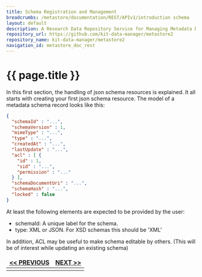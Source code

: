 ```yaml
---
title: Schema Registration and Management
breadcrumbs: /metastore/documentation/REST/APIv1/introduction schema
layout: default
description: A Research Data Repository Service for Managing Metadata Documents based on JSON or XML.
repository_url: https://github.com/kit-data-manager/metastore2
repository_name: kit-data-manager/metastore2
navigation_id: metastore_doc_rest
---
```


# {{ page.title }}

In this first section, the handling of json schema resources is explained. It all starts with creating your first json schema resource. The model of a metadata schema record looks
like this:
``` json
{
  "schemaId" : "...",
  "schemaVersion" : 1,
  "mimeType" : "...",
  "type" : "...",
  "createdAt" : "...",
  "lastUpdate" : "...",
  "acl" : [ {
    "id" : 1,
    "sid" : "...",
    "permission" : "..."
  } ],
  "schemaDocumentUri" : "...",
  "schemaHash" : "...",
  "locked" : false
}
```
At least the following elements are expected to be provided by the user: 

- schemaId: A unique label for the schema.
- type: XML or JSON. For XSD schemas this should be 'XML'

In addition, ACL may be useful to make schema editable by others. (This will be of interest while updating an existing schema)

<style>
td, th {
   border: none!important;
}
</style>
|[<< PREVIOUS](index.html)| [NEXT >>](register-schema.html) |
|:----|----:|
| | |
